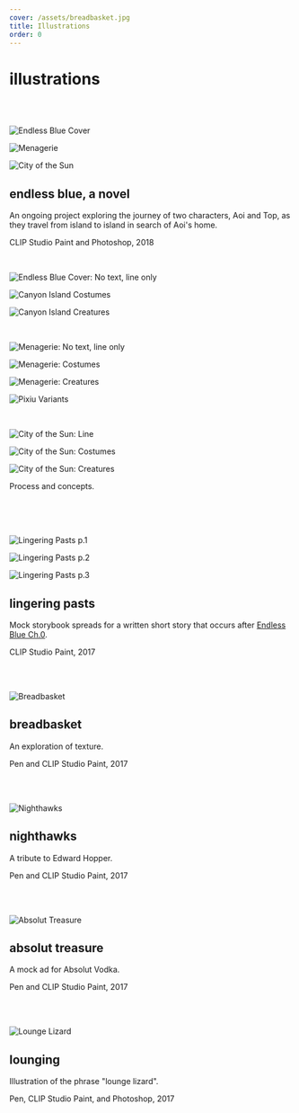 ```yaml
---
cover: /assets/breadbasket.jpg
title: Illustrations
order: 0
---
```

# illustrations

<br>

<br>

![Endless Blue Cover](https://mir-s3-cdn-cf.behance.net/project_modules/max_1200/12ef1465865505.5b0325c1515a7.jpg)

![Menagerie](https://mir-s3-cdn-cf.behance.net/project_modules/max_1200/440d2f65865505.5b0325c150731.jpg)

![City of the Sun](https://mir-s3-cdn-cf.behance.net/project_modules/max_1200/d3960d65865505.5b0325c14f6e3.jpg)

## endless blue, a novel

An ongoing project exploring the journey of two characters, Aoi and Top, as they travel from island to island in search of Aoi's home. 

CLIP Studio Paint and Photoshop, 2018

<br>

![Endless Blue Cover: No text, line only](https://mir-s3-cdn-cf.behance.net/project_modules/max_1200/2333ff65865505.5b0325c14feb6.jpg)

![Canyon Island Costumes](https://mir-s3-cdn-cf.behance.net/project_modules/max_1200/aa763f65865505.5b0325c14e9ab.jpg)

![Canyon Island Creatures](https://mir-s3-cdn-cf.behance.net/project_modules/max_1200/2ec72065865505.5b0325c14f14b.jpg)

<br>

![Menagerie: No text, line only](https://mir-s3-cdn-cf.behance.net/project_modules/max_1200/637ab665865505.5b0325c14e1ad.jpg)

![Menagerie: Costumes](https://mir-s3-cdn-cf.behance.net/project_modules/max_1200/a24dea65865505.5b0325c151d71.jpg)

![Menagerie: Creatures](https://mir-s3-cdn-cf.behance.net/project_modules/max_1200/6438c565865505.5b0325c150cca.jpg)

![Pixiu Variants](https://mir-s3-cdn-cf.behance.net/project_modules/max_1200/51c70f65865505.5b0325c14d9f4.jpg)

<br>

![City of the Sun: Line](https://mir-s3-cdn-cf.behance.net/project_modules/max_1200/bc5d7a65865505.5b0325c151155.jpg)

![City of the Sun: Costumes](https://mir-s3-cdn-cf.behance.net/project_modules/max_1200/349a1065865505.5b0325c14d241.jpg)

![City of the Sun: Creatures](https://mir-s3-cdn-cf.behance.net/project_modules/max_1200/320bc165865505.5b0325c1502ac.jpg)

Process and concepts.

<br>

<br>

<br>

![Lingering Pasts p.1](https://mir-s3-cdn-cf.behance.net/project_modules/max_1200/eee54862416993.5a8f58c60a155.jpg)

![Lingering Pasts p.2](https://mir-s3-cdn-cf.behance.net/project_modules/max_1200/c2693462416993.5a8f58c609d8a.jpg)

![Lingering Pasts p.3](https://mir-s3-cdn-cf.behance.net/project_modules/max_1200/d5a22862416993.5a8f58c609885.jpg)

## lingering pasts

Mock storybook spreads for a written short story that occurs after [Endless Blue Ch.0](https://karen-ye.com/portfolio/endless-blue/).

CLIP Studio Paint, 2017

<br>

<br>

![Breadbasket](https://mir-s3-cdn-cf.behance.net/project_modules/max_1200/b2382e61468895.5a6fc5110332b.jpg)

## breadbasket

An exploration of texture.

Pen and CLIP Studio Paint, 2017

<br>

<br>

![Nighthawks](https://mir-s3-cdn-cf.behance.net/project_modules/1400/4e748f61469217.5a6fc7ce4699f.jpg)

## nighthawks

A tribute to Edward Hopper.

Pen and CLIP Studio Paint, 2017

<br>

<br>

![Absolut Treasure](https://mir-s3-cdn-cf.behance.net/project_modules/max_1200/eedc2662378979.5a8e412a7e963.jpg)

## absolut treasure

A mock ad for Absolut Vodka.

Pen and CLIP Studio Paint, 2017

<br>

<br>

![Lounge Lizard](https://mir-s3-cdn-cf.behance.net/project_modules/max_1200/d1a77e62416297.5a8f42f7a853c.jpg)

## lounging

Illustration of the phrase "lounge lizard".

Pen, CLIP Studio Paint, and Photoshop, 2017
